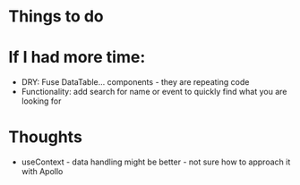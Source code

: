 # Things to do

# If I had more time:

- DRY: Fuse DataTable... components - they are repeating code
- Functionality: add search for name or event to quickly find what you are looking for

# Thoughts

- useContext - data handling might be better - not sure how to approach it with Apollo
